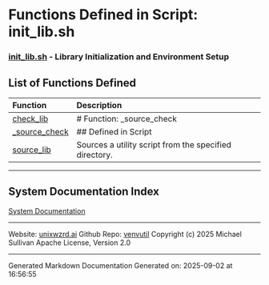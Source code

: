 # Functions Defined in Script: init_lib.sh

### [init_lib.sh](/docs/shdoc/bin/shinclude/scripts/init_lib.sh.md) - Library Initialization and Environment Setup

## List of Functions Defined

| Function | Description |
|:--|:--|
| [check_lib](functions/check_lib.md) | # Function: _source_check |
| [_source_check](functions/_source_check.md) | ## Defined in Script |
| [source_lib](functions/source_lib.md) | Sources a utility script from the specified directory. |

---

## System Documentation Index

[System Documentation](/README.md)

---

Website: [unixwzrd.ai](https://unixwzrd.ai)
Github Repo: [venvutil](https://github.com/unixwzrd/venvutil)
Copyright (c) 2025 Michael Sullivan
Apache License, Version 2.0

---

Generated Markdown Documentation
Generated on: 2025-09-02 at 16:56:55
